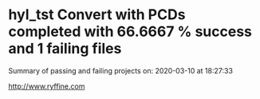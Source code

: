 # hyl_tst Convert with PCDs completed with 66.6667 % success and 1 failing files

Summary of passing and failing projects on: 2020-03-10 at 18:27:33

http://www.ryffine.com
